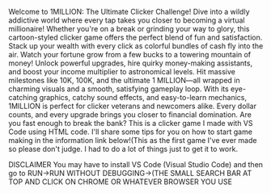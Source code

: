 Welcome to 1MILLION: The Ultimate Clicker Challenge! Dive into a wildly addictive world where every tap takes you closer to becoming a virtual millionaire! Whether you're on a break or grinding your way to glory, this cartoon-styled clicker game offers the perfect blend of fun and satisfaction.
Stack up your wealth with every click as colorful bundles of cash fly into the air. Watch your fortune grow from a few bucks to a towering mountain of money! Unlock powerful upgrades, hire quirky money-making assistants, and boost your income multiplier to astronomical levels. Hit massive milestones like 10K, 100K, and the ultimate 1 MILLION—all wrapped in charming visuals and a smooth, satisfying gameplay loop.
With its eye-catching graphics, catchy sound effects, and easy-to-learn mechanics, 1MILLION is perfect for clicker veterans and newcomers alike. Every dollar counts, and every upgrade brings you closer to financial domination. Are you fast enough to break the bank? This is a clicker game I made with VS Code using HTML code. I'll share some tips for you on how to start game making in the information link below!(This as the first game I've ever made so please don't judge. I had to do a lot of things just to get it to work.





DISCLAIMER
You may have to install VS Code (Visual Studio Code) and then go to RUN->RUN WITHOUT DEBUGGING->(THE SMALL SEARCH BAR AT TOP AND CLICK ON CHROME OR WHATEVER BROWSER YOU USE
